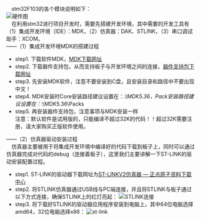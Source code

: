 &emsp;stm32F103的各个模块说明如下：  
![硬件图](https://github.com/BraveOctober/RT-thread-learning/assets/110759833/d76cf469-b4b1-4637-abab-2c05fe0a1b67)  
&emsp;在利用stm32进行项目开发时，需要先搭建开发环境，其中需要的开发工具有（1）集成开发环境（IDE）：MDK，（2）仿真器：DAK、STLINK，（3）串口调试助手：XCOM。  
——（1）集成开发环境MDK的搭建过程
* step1. 下载软件MDK，[MDK下载网址](https://www.keil.com/download/product)
* step2. 下载器件支持包，从而支持板子与开发环境之间的连接，[器件支持包下载网址](https://www.keil.com/dd2/pack)
* step3. 先安装MDK软件，注意不要安装到C盘，且安装目录和路径中不要出现中文！
* step4. MDK安装时Core安装路径建议设置在：*:\MDK5.36，Pack安装路径建议设置在：*:\MDK5.36\Packs
* step5. 再安装器件支持包，注意事项与MDK安装一样 <br/>
注意：默认软件是试用版的，只能编译不超过32K的代码！！超过32K需要注册，请大家购买正版软件使用。<br/>

——（2）仿真器驱动安装过程<br/>
&emsp;仿真器主要被用于将集成开发环境中编译好的代码下载到板子上，同时可以通过仿真器完成对代码的debug（连接着板子），这里我们主要讲解一下ST-LINK的驱动安装配置过程。 
* step1. ST-LINK的驱动器下载网址为[ST-LINKV2仿真器 — 正点原子资料下载中心](http://www.openedv.com/docs/tool/dap/ST-LINKV2.html)
* step2. 将STLINK仿真器通过USB线与PC端连接，并且将STLINK与板子通过以下方式连接，确保STLINK上的红灯亮起：
![STLINK连接](https://github.com/BraveOctober/RT-thread-learning/assets/110759833/a79b301c-a3a4-43f8-878e-f1dc3d16436c)
* step3. 将下载好STLINK的驱动器应用程序安装到电脑上，其中64位电脑选择amd64，32位电脑选择x86：
![st-link](https://github.com/BraveOctober/RT-thread-learning/assets/110759833/f65fda9e-11fd-4df0-b189-02085a1883fb)

